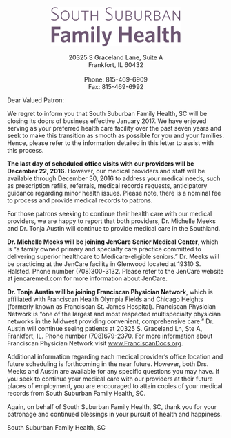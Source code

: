 ---
---
<center>
<img src="ssfh-logo.png" width="300">
</center>

<p style="text-align: center;">
20325 S Graceland Lane, Suite A<br/>
Frankfort, IL 60432<br/>
&nbsp;<br/>
Phone: 815-469-6909<br/>
Fax: 815-469-6992<br/>
</p>

Dear Valued Patron:

We regret to inform you that South Suburban Family Health, SC will be closing its doors of business effective January 2017. We have enjoyed serving as your preferred health care facility over the past seven years and seek to make this transition as smooth as possible for you and your families. Hence, please refer to the information detailed in this letter to assist with this process.

<b>The last day of scheduled office visits with our providers will be December 22, 2016</b>. However, our medical providers and staff will be available through December 30, 2016 to address your medical needs, such as prescription refills, referrals, medical records requests, anticipatory guidance regarding minor health issues. Please note, there is a nominal fee to process and provide medical records to patrons.

For those patrons seeking to continue their health care with our medical providers, we are happy to report that both providers, Dr. Michelle Meeks and Dr. Tonja Austin will continue to provide medical care in the Southland.

<b>Dr. Michelle Meeks will be joining JenCare Senior Medical Center</b>, which is “a family owned primary and specialty care practice committed to delivering superior healthcare to Medicare-eligible seniors.” Dr. Meeks will be practicing at the JenCare facility in Glenwood located at 19310 S. Halsted. Phone number (708)300-3132. Please refer to the JenCare website at jencaremed.com for more information about JenCare.

<b>Dr. Tonja Austin will be joining Franciscan Physician Network</b>, which is affiliated with Franciscan Health Olympia Fields and Chicago Heights (formerly known as Franciscan St. James Hospital). Franciscan Physician Network is “one of the largest and most respected multispecialty physician networks in the Midwest providing convenient, comprehensive care.” Dr. Austin will continue seeing patients at 20325 S. Graceland Ln, Ste A, Frankfort, IL. Phone number (708)679-2370. For more information about Franciscan Physician Network visit www.FranciscanDocs.org.

Additional information regarding each medical provider’s office location and future scheduling is forthcoming in the near future. However, both Drs. Meeks and Austin are available for any specific questions you may have. If you seek to continue your medical care with our providers at their future places of employment, you are encouraged to attain copies of your medical records from South Suburban Family Health, SC.

Again, on behalf of South Suburban Family Health, SC, thank you for your patronage and continued blessings in your pursuit of health and happiness.

South Suburban Family Health, SC

